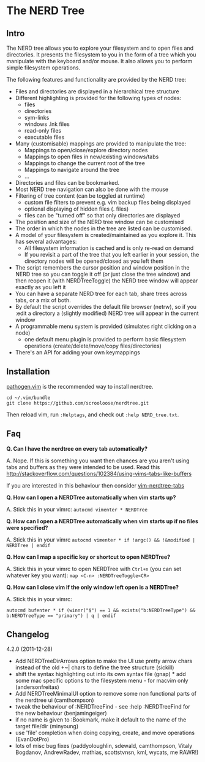 The NERD Tree
=============

Intro
-----

The NERD tree allows you to explore your filesystem and to open files and
directories. It presents the filesystem to you in the form of a tree which you
manipulate with the keyboard and/or mouse. It also allows you to perform
simple filesystem operations.

The following features and functionality are provided by the NERD tree:

  * Files and directories are displayed in a hierarchical tree structure
  * Different highlighting is provided for the following types of nodes:
    * files
    * directories
    * sym-links
    * windows .lnk files
    * read-only files
    * executable files
  * Many (customisable) mappings are provided to manipulate the tree:
    * Mappings to open/close/explore directory nodes
    * Mappings to open files in new/existing windows/tabs
    * Mappings to change the current root of the tree
    * Mappings to navigate around the tree
    * ...
  * Directories and files can be bookmarked.
  * Most NERD tree navigation can also be done with the mouse
  * Filtering of tree content (can be toggled at runtime)
    * custom file filters to prevent e.g. vim backup files being displayed
    * optional displaying of hidden files (. files)
    * files can be "turned off" so that only directories are displayed
  * The position and size of the NERD tree window can be customised
  * The order in which the nodes in the tree are listed can be customised.
  * A model of your filesystem is created/maintained as you explore it. This
    has several advantages:
    * All filesystem information is cached and is only re-read on demand
    * If you revisit a part of the tree that you left earlier in your
      session, the directory nodes will be opened/closed as you left them
  * The script remembers the cursor position and window position in the NERD
    tree so you can toggle it off (or just close the tree window) and then
    reopen it (with NERDTreeToggle) the NERD tree window will appear exactly
    as you left it
  * You can have a separate NERD tree for each tab, share trees across tabs,
    or a mix of both.
  * By default the script overrides the default file browser (netrw), so if
    you :edit a directory a (slightly modified) NERD tree will appear in the
    current window
  * A programmable menu system is provided (simulates right clicking on a node)
    * one default menu plugin is provided to perform basic filesystem
      operations (create/delete/move/copy files/directories)
  * There's an API for adding your own keymappings

Installation
------------

[pathogen.vim](https://github.com/tpope/vim-pathogen) is the recommended way to install nerdtree.

    cd ~/.vim/bundle
    git clone https://github.com/scrooloose/nerdtree.git

Then reload vim, run `:Helptags`, and check out `:help NERD_tree.txt`.


Faq
---

__Q. Can I have the nerdtree on every tab automatically?__

A. Nope. If this is something you want then chances are you aren't using tabs
   and buffers as they were intended to be used. Read this
   http://stackoverflow.com/questions/102384/using-vims-tabs-like-buffers

   If you are interested in this behaviour then consider [vim-nerdtree-tabs](https://github.com/jistr/vim-nerdtree-tabs)

__Q. How can I open a NERDTree automatically when vim starts up?__

A. Stick this in your vimrc: `autocmd vimenter * NERDTree`

__Q. How can I open a NERDTree automatically when vim starts up if no files were specified?__

A. Stick this in your vimrc `autocmd vimenter * if !argc() && !&modified | NERDTree | endif`

__Q. How can I map a specific key or shortcut to open NERDTree?__

A. Stick this in your vimrc to open NERDTree with `Ctrl+n` (you can set whatever key you want): `map <C-n> :NERDTreeToggle<CR>`

__Q. How can I close vim if the only window left open is a NERDTree?__

A. Stick this in your vimrc:

   `autocmd bufenter * if (winnr("$") == 1 && exists("b:NERDTreeType") && b:NERDTreeType == "primary") | q | endif`


Changelog
---------

4.2.0 (2011-12-28)

 * Add NERDTreeDirArrows option to make the UI use pretty arrow chars instead of the old +~| chars to define the tree structure (sickill)
 * shift the syntax highlighting out into its own syntax file (gnap) * add some mac specific options to the filesystem menu - for macvim only (andersonfreitas)
 * Add NERDTreeMinimalUI option to remove some non functional parts of the nerdtree ui (camthompson)
 * tweak the behaviour of :NERDTreeFind - see :help :NERDTreeFind for the new behaviour (benjamingeiger)
 * if no name is given to :Bookmark, make it default to the name of the target file/dir (minyoung)
 * use 'file' completion when doing copying, create, and move operations (EvanDotPro)
 * lots of misc bug fixes (paddyoloughlin, sdewald, camthompson, Vitaly Bogdanov, AndrewRadev, mathias, scottstvnsn, kml, wycats, me RAWR!)

